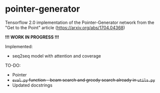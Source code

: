 # pointer-generator

Tensorflow 2.0 implementation of the Pointer-Generator network from the "Get to the Point" article (https://arxiv.org/abs/1704.04368)

**!!! WORK IN PROGRESS !!!**

Implemented:
* seq2seq model with attention and coverage

TO-DO:
* Pointer
* ~~`eval.py` function - beam search and greedy search already in `utils.py`~~
* Updated docstrings
